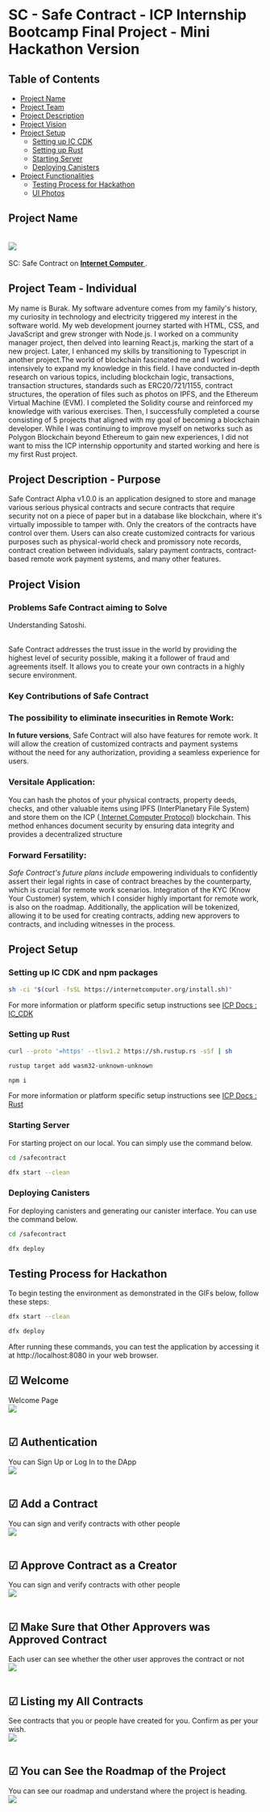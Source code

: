 # SC - Safe Contract - ICP Internship Bootcamp Final Project - Mini Hackathon Version

## Table of Contents

- [Project Name](#project-name)
- [Project Team](#project-team---individual)
- [Project Description](#project-description---purpose)
- [Project Vision](#project-vision)
- [Project Setup](#project-setup)
  - [Setting up IC CDK](#setting-up-ic-cdk)
  - [Setting up Rust](#setting-up-rust)
  - [Starting Server](#starting-server)
  - [Deploying Canisters](#deploying-canisters)
- [Project Functionalities](#project-functionalities)
  - [Testing Process for Hackathon](#testing-process-for-hackathon)
  - [UI Photos](#-welcome)

## Project Name

<br> <img src="https://github.com/burak-ekinci/safecontract/blob/main/src/safecontract_frontend/src/assets/logo.png"> <br> </br>
SC: Safe Contract on <b><a href="https://internetcomputer.org/"> Internet Computer </a></b>.

## Project Team - Individual

My name is Burak. My software adventure comes from my family's history, my curiosity in technology and electricity triggered my interest in the software world. My web development journey started with HTML, CSS, and JavaScript and grew stronger with Node.js. I worked on a community manager project, then delved into learning React.js, marking the start of a new project. Later, I enhanced my skills by transitioning to Typescript in another project.The world of blockchain fascinated me and I worked intensively to expand my knowledge in this field. I have conducted in-depth research on various topics, including blockchain logic, transactions, transaction structures, standards such as ERC20/721/1155, contract structures, the operation of files such as photos on IPFS, and the Ethereum Virtual Machine (EVM). I completed the Solidity course and reinforced my knowledge with various exercises. Then, I successfully completed a course consisting of 5 projects that aligned with my goal of becoming a blockchain developer. While I was continuing to improve myself on networks such as Polygon Blockchain beyond Ethereum to gain new experiences, I did not want to miss the ICP internship opportunity and started working and here is my first Rust project.

## Project Description - Purpose

Safe Contract Alpha v1.0.0 is an application designed to store and manage various serious physical contracts and secure contracts that require security not on a piece of paper but in a database like blockchain, where it's virtually impossible to tamper with. Only the creators of the contracts have control over them. Users can also create customized contracts for various purposes such as physical-world check and promissory note records, contract creation between individuals, salary payment contracts, contract-based remote work payment systems, and many other features.

## Project Vision

### Problems Safe Contract aiming to Solve

Understanding Satoshi. </br> </br>

Safe Contract addresses the trust issue in the world by providing the highest level of security possible, making it a follower of fraud and agreements itself. It allows you to create your own contracts in a highly secure environment.

### Key Contributions of Safe Contract

### The possibility to eliminate insecurities in Remote Work:

<b>In future versions</b>, Safe Contract will also have features for remote work. It will allow the creation of customized contracts and payment systems without the need for any authorization, providing a seamless experience for users.

### Versitale Application:

You can hash the photos of your physical contracts, property deeds, checks, and other valuable items using IPFS (InterPlanetary File System) and store them on the ICP (<a href="https://internetcomputer.org/"> Internet Computer Protocol</a>) blockchain. This method enhances document security by ensuring data integrity and provides a decentralized structure

### Forward Fersatility:

<i>Safe Contract's future plans include </i> empowering individuals to confidently assert their legal rights in case of contract breaches by the counterparty, which is crucial for remote work scenarios. Integration of the KYC (Know Your Customer) system, which I consider highly important for remote work, is also on the roadmap. Additionally, the application will be tokenized, allowing it to be used for creating contracts, adding new approvers to contracts, and including witnesses in the process.

## Project Setup

### Setting up IC CDK and npm packages

```bash
sh -ci "$(curl -fsSL https://internetcomputer.org/install.sh)"
```

For more information or platform specific setup instructions see <a href="https://internetcomputer.org/docs/current/developer-docs/getting-started/install/">ICP Docs : IC_CDK </a>

### Setting up Rust

```bash
curl --proto '=https' --tlsv1.2 https://sh.rustup.rs -sSf | sh
```

```bash
rustup target add wasm32-unknown-unknown
```

```bash
npm i
```

For more information or platform specific setup instructions see <a href="https://internetcomputer.org/docs/current/developer-docs/backend/rust/dev-env" >ICP Docs : Rust</a>

### Starting Server

For starting project on our local. You can simply use the command below.

```bash
cd /safecontract
```

```bash
dfx start --clean
```

### Deploying Canisters

For deploying canisters and generating our canister interface. You can use the command below.

```bash
cd /safecontract
```

```bash
dfx deploy
```

## Testing Process for Hackathon

To begin testing the environment as demonstrated in the GIFs below, follow these steps:

```bash
dfx start --clean
```

```bash
dfx deploy
```

After running these commands, you can test the application by accessing it at http://localhost:8080 in your web browser.

## &#9745; Welcome

Welcome Page
<br> <img src="https://github.com/burak-ekinci/safecontract/blob/main/sc/Welcome.jpeg"> <br> </br>

## &#9745; Authentication

You can Sign Up or Log In to the DApp
<br> <img src="https://github.com/burak-ekinci/safecontract/blob/main/sc/login.jpeg"> <br> </br>

## &#9745; Add a Contract

You can sign and verify contracts with other people
<br> <img src="https://github.com/burak-ekinci/safecontract/blob/main/sc/addContract.jpeg"> <br> </br>

## &#9745; Approve Contract as a Creator

You can sign and verify contracts with other people
<br> <img src="https://github.com/burak-ekinci/safecontract/blob/main/sc/creatorApproved.jpeg"> <br> </br>

## &#9745; Make Sure that Other Approvers was Approved Contract

Each user can see whether the other user approves the contract or not
<br> <img src="https://github.com/burak-ekinci/safecontract/blob/main/sc/allApproved.jpeg"> <br> </br>

## &#9745; Listing my All Contracts

See contracts that you or people have created for you. Confirm as per your wish.
<br> <img src="https://github.com/burak-ekinci/safecontract/blob/main/sc/notapproved.jpeg"> <br> </br>

## &#9745; You can See the Roadmap of the Project

You can see our roadmap and understand where the project is heading.
<br> <img src="https://github.com/burak-ekinci/safecontract/blob/main/sc/roadmap.jpg"> <br> </br>
